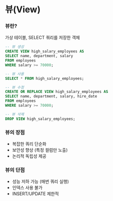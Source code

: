 # 뷰(View)

### 뷰란?

가상 테이블, SELECT 쿼리를 저장한 객체

```sql
-- 뷰 생성
CREATE VIEW high_salary_employees AS
SELECT name, department, salary
FROM employees
WHERE salary >= 70000;

-- 뷰 사용
SELECT * FROM high_salary_employees;

-- 뷰 수정
CREATE OR REPLACE VIEW high_salary_employees AS
SELECT name, department, salary, hire_date
FROM employees
WHERE salary >= 70000;

-- 뷰 삭제
DROP VIEW high_salary_employees;
```

### 뷰의 장점

- 복잡한 쿼리 단순화
- 보안성 향상 (특정 컬럼만 노출)
- 논리적 독립성 제공

### 뷰의 단점

- 성능 저하 가능 (매번 쿼리 실행)
- 인덱스 사용 불가
- INSERT/UPDATE 제한적